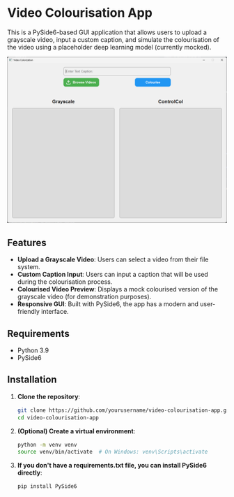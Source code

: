 # Video Colourisation App

This is a PySide6-based GUI application that allows users to upload a grayscale video, input a custom caption, and simulate the colourisation of the video using a placeholder deep learning model (currently mocked).

![alt text](image.png)


## Features

- **Upload a Grayscale Video**: Users can select a video from their file system.
- **Custom Caption Input**: Users can input a caption that will be used during the colourisation process.
- **Colourised Video Preview**: Displays a mock colourised version of the grayscale video (for demonstration purposes).
- **Responsive GUI**: Built with PySide6, the app has a modern and user-friendly interface.

## Requirements

- Python 3.9
- PySide6

## Installation

1. **Clone the repository**:
   ```bash
   git clone https://github.com/yourusername/video-colourisation-app.git
   cd video-colourisation-app
2. **(Optional) Create a virtual environment**:
    ```bash
    python -m venv venv
    source venv/bin/activate  # On Windows: venv\Scripts\activate
2. **If you don't have a requirements.txt file, you can install PySide6 directly**:
    ```bash
    pip install PySide6
